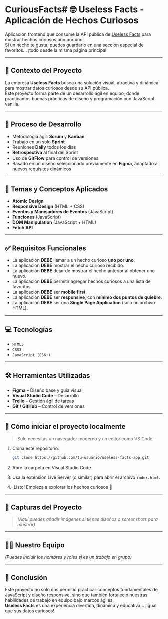 # CuriousFacts# 🤓 Useless Facts - Aplicación de Hechos Curiosos

Aplicación frontend que consume la API pública de [Useless Facts](https://uselessfacts.jsph.pl/) para mostrar hechos curiosos uno por uno.  
Si un hecho te gusta, puedes guardarlo en una sección especial de favoritos… ¡todo desde la misma página principal!  

---

## 🧠 Contexto del Proyecto

La empresa **Useless Facts** busca una solución visual, atractiva y dinámica para mostrar datos curiosos desde su API pública.  
Este proyecto forma parte de un desarrollo ágil en equipo, donde practicamos buenas prácticas de diseño y programación con JavaScript vanilla.

---

## 🚧 Proceso de Desarrollo

- Metodología ágil: **Scrum** y **Kanban**
- Trabajo en un solo **Sprint**
- Reuniones **Daily** todos los días
- **Retrospectiva** al final del Sprint
- Uso de **GitFlow** para control de versiones
- Basado en un diseño seleccionado previamente en **Figma**, adaptado a nuevos requisitos dinámicos

---

## 🧩 Temas y Conceptos Aplicados

- **Atomic Design**
- **Responsive Design** (HTML + CSS)
- **Eventos y Manejadores de Eventos** (JavaScript)
- **Funciones** (JavaScript)
- **DOM Manipulation** (JavaScript + HTML)
- **Fetch API**

---

## ✅ Requisitos Funcionales

- La aplicación **DEBE** llamar a un hecho curioso **uno por uno**.
- La aplicación **DEBE** mostrar el hecho curioso recibido.
- La aplicación **DEBE** dejar de mostrar el hecho anterior al obtener uno nuevo.
- La aplicación **DEBE** permitir agregar hechos curiosos a una lista de favoritos.
- La aplicación **DEBE** ser **mobile first**.
- La aplicación **DEBE** ser **responsive**, con **mínimo dos puntos de quiebre**.
- La aplicación **DEBE** ser una **Single Page Application** (solo un archivo HTML).

---

## 💻 Tecnologías

- `HTML5`
- `CSS3`
- `JavaScript (ES6+)`

---

## 🛠 Herramientas Utilizadas

- **Figma** – Diseño base y guía visual  
- **Visual Studio Code** – Desarrollo  
- **Trello** – Gestión ágil de tareas  
- **Git / GitHub** – Control de versiones

---

## 🏁 Cómo iniciar el proyecto localmente

> Solo necesitas un navegador moderno y un editor como VS Code.

1. Clona este repositorio:
   ```bash
   git clone https://github.com/tu-usuario/useless-facts-app.git
   ```

2. Abre la carpeta en Visual Studio Code.

3. Usa la extensión Live Server (o similar) para abrir el archivo `index.html`.

4. ¡Listo! Empieza a explorar los hechos curiosos 🐥

---

## 📸 Capturas del Proyecto

> *(Aquí puedes añadir imágenes si tienes diseños o screenshots para mostrar)*

---

## 🧑‍💻 Nuestro Equipo

*(Puedes incluir los nombres y roles si es un trabajo en grupo)*

---

## 🚀 Conclusión

Este proyecto no solo nos permitió practicar conceptos fundamentales de JavaScript y diseño responsive, sino que también fortaleció nuestras habilidades de trabajo en equipo bajo marcos ágiles.  
**Useless Facts** es una experiencia divertida, dinámica y educativa… ¡igual que sus datos curiosos!
